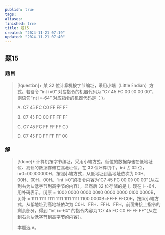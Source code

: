 ```yaml
---
publish: true
tags: 
aliases: 
finished: true
title: 题15
created: "2024-11-21 07:19"
updated: "2024-11-21 07:40"
---
```

## 题15
### 题目
> [!question]+
> 某 32 位计算机按字节编址，采用小端（Little Endian）方式。若语令 “int i=0” 对应指令的机器代码为 “C7 45 FC 00 00 00 00”，则语句“int i=-64” 对应指令的机器代码是（ ）。
> 
> A. C7 45 FC C0 FF FF FF
> 
> B. C7 45 FC 0C FF FF FF
> 
> C. C7 45 FC FF FF FF C0
> 
> D. C7 45 FC FF FF FF 0C
### 解
> [!done]+
> 计算机按字节编址，采用小端方式，低位的数据存储在低地址位、高位的数据存储在高地址位。在 32 位计算机中，int 占 32 位，i=0=00000000H，按照小端方式，从低地址到高地址依次为 00H、00H、00H、00H。“int i=0”的指令内容为”C7 45 FC 00 00 00 00“（从左到右为从低字节到高字节的内容），显然后 32 位存储的是 i，现在 i=-64，用补码表示，[i]原 = 1000 0000 0000 0000 0000 0000 0100 0000B，[i]补 = 1111 1111 1111 1111 1111 1111 1100 0000B=FFFF FFC0H，按照小端方式，从低地址到高地址依次为 C0H、FFH、FFH、FFH，前面拼接上指令的剩余部分，得到 “int i=-64” 的指令内容为”C7 45 FC C0 FF FF FF“（从左到右为从低字节到高字节的内容）。
> 
> 本题选 A。